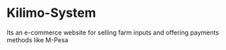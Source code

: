 # Kilimo-System
Its an e-commerce website for selling farm inputs and offering payments methods like M-Pesa
